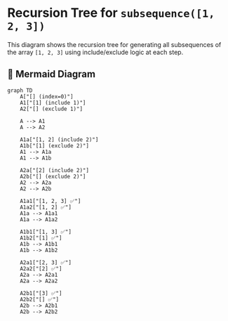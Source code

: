 # Recursion Tree for `subsequence([1, 2, 3])`

This diagram shows the recursion tree for generating all subsequences of the array `[1, 2, 3]` using include/exclude logic at each step.

## 🌳 Mermaid Diagram

```mermaid
graph TD
    A["[] (index=0)"] 
    A1["[1] (include 1)"]
    A2["[] (exclude 1)"]

    A --> A1
    A --> A2

    A1a["[1, 2] (include 2)"]
    A1b["[1] (exclude 2)"]
    A1 --> A1a
    A1 --> A1b

    A2a["[2] (include 2)"]
    A2b["[] (exclude 2)"]
    A2 --> A2a
    A2 --> A2b

    A1a1["[1, 2, 3] ✅"]
    A1a2["[1, 2] ✅"]
    A1a --> A1a1
    A1a --> A1a2

    A1b1["[1, 3] ✅"]
    A1b2["[1] ✅"]
    A1b --> A1b1
    A1b --> A1b2

    A2a1["[2, 3] ✅"]
    A2a2["[2] ✅"]
    A2a --> A2a1
    A2a --> A2a2

    A2b1["[3] ✅"]
    A2b2["[] ✅"]
    A2b --> A2b1
    A2b --> A2b2
